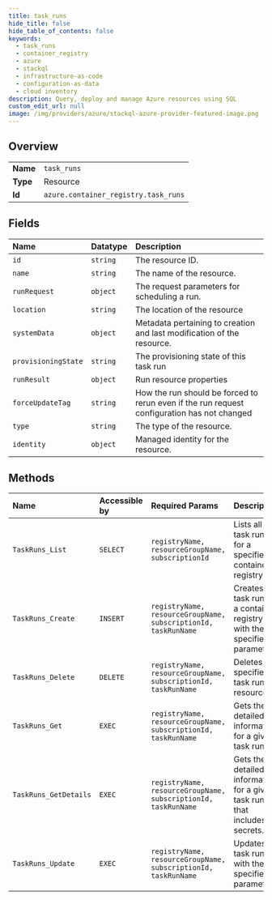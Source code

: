 ```yaml
---
title: task_runs
hide_title: false
hide_table_of_contents: false
keywords:
  - task_runs
  - container_registry
  - azure    
  - stackql
  - infrastructure-as-code
  - configuration-as-data
  - cloud inventory
description: Query, deploy and manage Azure resources using SQL
custom_edit_url: null
image: /img/providers/azure/stackql-azure-provider-featured-image.png
---
```

  
    

## Overview
<table><tbody>
<tr><td><b>Name</b></td><td><code>task_runs</code></td></tr>
<tr><td><b>Type</b></td><td>Resource</td></tr>
<tr><td><b>Id</b></td><td><code>azure.container_registry.task_runs</code></td></tr>
</tbody></table>

## Fields
| Name | Datatype | Description |
|:-----|:---------|:------------|
| `id` | `string` | The resource ID. |
| `name` | `string` | The name of the resource. |
| `runRequest` | `object` | The request parameters for scheduling a run. |
| `location` | `string` | The location of the resource |
| `systemData` | `object` | Metadata pertaining to creation and last modification of the resource. |
| `provisioningState` | `string` | The provisioning state of this task run |
| `runResult` | `object` | Run resource properties |
| `forceUpdateTag` | `string` | How the run should be forced to rerun even if the run request configuration has not changed |
| `type` | `string` | The type of the resource. |
| `identity` | `object` | Managed identity for the resource. |
## Methods
| Name | Accessible by | Required Params | Description |
|:-----|:--------------|:----------------|:------------|
| `TaskRuns_List` | `SELECT` | `registryName, resourceGroupName, subscriptionId` | Lists all the task runs for a specified container registry. |
| `TaskRuns_Create` | `INSERT` | `registryName, resourceGroupName, subscriptionId, taskRunName` | Creates a task run for a container registry with the specified parameters. |
| `TaskRuns_Delete` | `DELETE` | `registryName, resourceGroupName, subscriptionId, taskRunName` | Deletes a specified task run resource. |
| `TaskRuns_Get` | `EXEC` | `registryName, resourceGroupName, subscriptionId, taskRunName` | Gets the detailed information for a given task run. |
| `TaskRuns_GetDetails` | `EXEC` | `registryName, resourceGroupName, subscriptionId, taskRunName` | Gets the detailed information for a given task run that includes all secrets. |
| `TaskRuns_Update` | `EXEC` | `registryName, resourceGroupName, subscriptionId, taskRunName` | Updates a task run with the specified parameters. |
